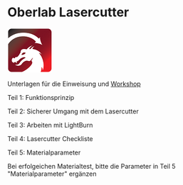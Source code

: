 # Oberlab Lasercutter
![lb](https://github.com/frankyhub/png/blob/master/lightburn.png)

Unterlagen für die Einweisung und [Workshop](https://github.com/frankyhub/Lasercutter-Nutzung/blob/master/Lasercutter%20%20Workshop%20%20Teil%20I%20V1_8.pdf)

Teil 1: Funktionsprinzip

Teil 2: Sicherer Umgang mit dem Lasercutter

Teil 3: Arbeiten mit LightBurn

Teil 4: Lasercutter Checkliste

Teil 5: Materialparameter

Bei erfolgeichen Materialtest, bitte die Parameter in Teil 5 "Materialparameter" ergänzen
